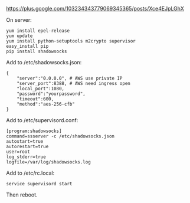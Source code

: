 https://plus.google.com/103234343779069345365/posts/Xce4EJpLGhX

On server:  
```
yum install epel-release
yum update
yum install python-setuptools m2crypto supervisor
easy_install pip
pip install shadowsocks
```

Add to /etc/shadowsocks.json:  
```
{
    "server":"0.0.0.0", # AWS use private IP
    "server_port":8388, # AWS need ingress open
    "local_port":1080,
    "password":"yourpassword",
    "timeout":600,
    "method":"aes-256-cfb"
}
```

Add to /etc/supervisord.conf:  
```
[program:shadowsocks]
command=ssserver -c /etc/shadowsocks.json
autostart=true
autorestart=true
user=root
log_stderr=true
logfile=/var/log/shadowsocks.log
```

Add to /etc/rc.local:  
```
service supervisord start
```

Then reboot.  

